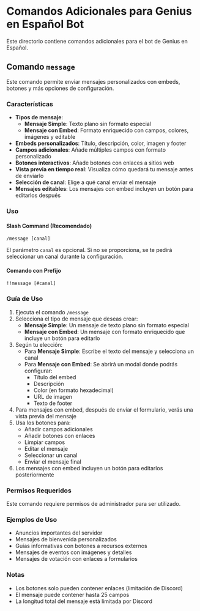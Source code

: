 # Comandos Adicionales para Genius en Español Bot

Este directorio contiene comandos adicionales para el bot de Genius en Español.

## Comando `message`

Este comando permite enviar mensajes personalizados con embeds, botones y más opciones de configuración.

### Características

- **Tipos de mensaje**: 
  - **Mensaje Simple**: Texto plano sin formato especial
  - **Mensaje con Embed**: Formato enriquecido con campos, colores, imágenes y editable
- **Embeds personalizados**: Título, descripción, color, imagen y footer
- **Campos adicionales**: Añade múltiples campos con formato personalizado
- **Botones interactivos**: Añade botones con enlaces a sitios web
- **Vista previa en tiempo real**: Visualiza cómo quedará tu mensaje antes de enviarlo
- **Selección de canal**: Elige a qué canal enviar el mensaje
- **Mensajes editables**: Los mensajes con embed incluyen un botón para editarlos después

### Uso

#### Slash Command (Recomendado)

```
/message [canal]
```

El parámetro `canal` es opcional. Si no se proporciona, se te pedirá seleccionar un canal durante la configuración.

#### Comando con Prefijo

```
!!message [#canal]
```

### Guía de Uso

1. Ejecuta el comando `/message`
2. Selecciona el tipo de mensaje que deseas crear:
   - **Mensaje Simple**: Un mensaje de texto plano sin formato especial
   - **Mensaje con Embed**: Un mensaje con formato enriquecido que incluye un botón para editarlo
3. Según tu elección:
   - Para **Mensaje Simple**: Escribe el texto del mensaje y selecciona un canal
   - Para **Mensaje con Embed**: Se abrirá un modal donde podrás configurar:
     - Título del embed
     - Descripción
     - Color (en formato hexadecimal)
     - URL de imagen
     - Texto de footer
4. Para mensajes con embed, después de enviar el formulario, verás una vista previa del mensaje
5. Usa los botones para:
   - Añadir campos adicionales
   - Añadir botones con enlaces
   - Limpiar campos
   - Editar el mensaje
   - Seleccionar un canal
   - Enviar el mensaje final
6. Los mensajes con embed incluyen un botón para editarlos posteriormente

### Permisos Requeridos

Este comando requiere permisos de administrador para ser utilizado.

### Ejemplos de Uso

- Anuncios importantes del servidor
- Mensajes de bienvenida personalizados
- Guías informativas con botones a recursos externos
- Mensajes de eventos con imágenes y detalles
- Mensajes de votación con enlaces a formularios

### Notas

- Los botones solo pueden contener enlaces (limitación de Discord)
- El mensaje puede contener hasta 25 campos
- La longitud total del mensaje está limitada por Discord